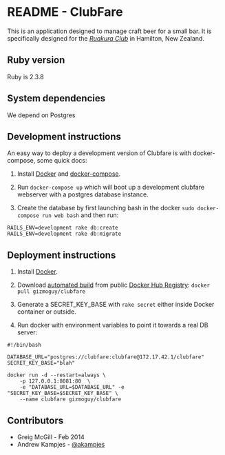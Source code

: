 # README - ClubFare

This is an application designed to manage craft beer for a small bar.
It is specifically designed for the [*Ruakura Club*](http://ruakura-club.co.nz) in Hamilton, New Zealand.

## Ruby version

Ruby is 2.3.8

## System dependencies

We depend on Postgres

## Development instructions

An easy way to deploy a development version of Clubfare is with docker-compose, some quick docs:

1. Install [Docker](https://www.docker.com/) and [docker-compose](https://docs.docker.com/compose/install/).

2. Run `docker-compose up` which will boot up a development clubfare webserver with a postgres database instance.

3. Create the database by first launching bash in the docker `sudo docker-compose run web bash` and then run:

```
RAILS_ENV=development rake db:create
RAILS_ENV=development rake db:migrate
```

## Deployment instructions

1. Install [Docker](https://www.docker.com/).

2. Download [automated build](https://registry.hub.docker.com/u/gizmoguy/clubfare/) from public [Docker Hub Registry](https://registry.hub.docker.com/): `docker pull gizmoguy/clubfare`

3. Generate a SECRET_KEY_BASE with `rake secret` either inside Docker container or outside.

4. Run docker with environment variables to point it towards a real DB server:

```
#!/bin/bash

DATABASE_URL="postgres://clubfare:clubfare@172.17.42.1/clubfare"
SECRET_KEY_BASE="blah"

docker run -d --restart=always \
	-p 127.0.0.1:8081:80  \
	-e "DATABASE_URL=$DATABASE_URL" -e "SECRET_KEY_BASE=$SECRET_KEY_BASE" \
	--name clubfare gizmoguy/clubfare
```

## Contributors

* Greig McGill - Feb 2014
* Andrew Kampjes - [@akampjes](https://twitter.com/akampjes)
